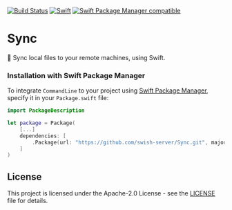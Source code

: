 [![Build Status](https://travis-ci.org/swish-server/Sync.svg?branch=master)](https://travis-ci.org/swish-server/Sync)
[![Swift](https://img.shields.io/badge/Swift-3.0-lightgray.svg)](https://swift.org)
[![Swift Package Manager compatible](https://img.shields.io/badge/SPM-compatible-blue.svg?style=flat)](https://swift.org/package-manager/)

# Sync

🔄 Sync local files to your remote machines, using Swift.

### Installation with Swift Package Manager

To integrate `CommandLine` to your project using [Swift Package Manager](https://swift.org/package-manager/), specify it in your `Package.swift` file:

``` Swift
import PackageDescription

let package = Package(
    [...]
    dependencies: [
        .Package(url: "https://github.com/swish-server/Sync.git", majorVersion: XYZ)
    ]
)
```

## License

This project is licensed under the Apache-2.0 License - see the [LICENSE](LICENSE) file for details.
